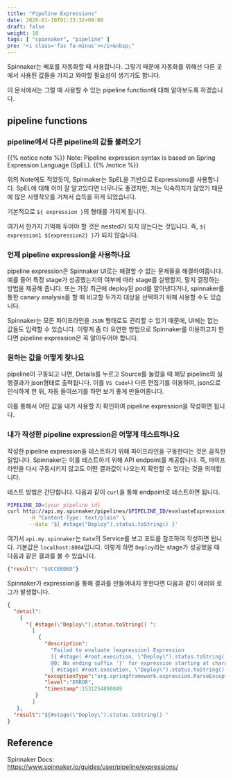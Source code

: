 ```yaml
---
title: "Pipeline Expressions"
date: 2020-01-10T01:33:32+09:00
draft: false
weight: 10
tags: [ "spinnaker", "pipeline" ]
pre: "<i class='fas fa-minus'></i>&nbsp;"
---
```


Spinnaker는 배포를 자동화할 때 사용합니다.
그렇기 때문에 자동화를 위해선 다른 곳에서 사용된 값들을 가지고 와야할 필요성이 생기기도 합니다.

이 문서에서는 그럴 때 사용할 수 있는 pipeline function에 대해 알아보도록 하겠습니다.

## pipeline functions

### pipeline에서 다른 pipeline의 값들 불러오기

{{% notice note %}}
Note: Pipeline expression syntax is based on Spring Expression Language (SpEL).
{{% /notice %}}

위의 Note에도 적었듯이, Spinnaker는 SpEL을 기반으로 Expressions를 사용합니다.
SpEL에 대해 이미 잘 알고있다면 너무나도 좋겠지만, 저는 익숙하지가 않았기 때문에 많은 시행착오를 거쳐서 습득을 하게 되었습니다.

기본적으로 `${ expression }`의 형태를 가지게 됩니다.

여기서 한가지 기억해 두어야 할 것은 nested가 되지 않는다는 것입니다.
즉, `${ expression1 ${expression2} }`가 되지 않습니다.

### 언제 pipeline expression을 사용하나요

pipeline expression은 Spinnaker UI로는 해결할 수 없는 문제들을 해결하여줍니다.
예를 들어 특정 stage가 성공했는지의 여부에 따라 stage를 실행할지, 말지 결정하는 방법을 제공해 줍니다.
또는 가장 최근에 deploy된 pod를 알아낸다거나, spinnaker를 통한 canary analysis를 할 때 비교할 두가지 대상을 선택하기 위해 사용할 수도 있습니다.

Spinnaker는 모든 파이프라인을 `JSON` 형태로도 관리할 수 있기 때문에, UI에는 없는 값들도 입력할 수 있습니다.
이렇게 좀 더 유연한 방법으로 Spinnaker를 이용하고자 한다면 pipeline expression은 꼭 알아두어야 합니다.

### 원하는 값을 어떻게 찾나요

pipeline이 구동되고 나면, Details를 누르고 Source를 눌렀을 때 해당 pipeline의 실행결과가 json형태로 출력됩니다.
이를 `VS Code`나 다른 편집기를 이용하여, json으로 인식하게 한 뒤, 자동 들여쓰기를 하면 보기 좋게 만들어줍니다.

이를 통해서 어떤 값을 내가 사용할 지 확인하여 pipeline expression을 작성하면 됩니다.

### 내가 작성한 pipeline expression은 어떻게 테스트하나요

작성한 pipeline expression을 테스트하기 위해 파이프라인을 구동한다는 것은 끔직한 일입니다.
Spinnaker는 이를 테스트하기 위해 API endpoint를 제공합니다.
즉, 파이프라인을 다시 구동시키지 않고도 어떤 결과값이 나오는지 확인할 수 있다는 것을 의미합니다.

테스트 방법은 간단합니다. 다음과 같이 `curl`을 통해 endpoint로 테스트하면 됩니다.

```bash
PIPELINE_ID=[your_pipeline_id]
curl http://api.my.spinnaker/pipelines/$PIPELINE_ID/evaluateExpression \
       -H "Content-Type: text/plain" \
       --data '${ #stage("Deploy").status.toString() }'
```

여기서 `api.my.spinnaker`는 `Gate`의 Service를 보고 포트를 참조하여 작성하면 됩니다. 기본값은 `localhost:8084`입니다.
이렇게 하면 `Deploy`라는 stage가 성공했을 때 다음과 같은 결과를 볼 수 있습니다.

```json
{"result": "SUCCEEDED"}
```

Spinnaker가 expression을 통해 결과를 만들어내지 못한다면 다음과 같이 에러와 로그가 발생합니다.

```json
{
  "detail":
    {
      "{ #stage(\"Deploy\").status.toString() ":
        [
          {
            "description":
              "Failed to evaluate [expression] Expression
              [{ #stage( #root.execution, \"Deploy\").status.toString() ]
              @0: No ending suffix '}' for expression starting at character 0:
              { #stage( #root.execution, \"Deploy\").status.toString() ",
            "exceptionType":"org.springframework.expression.ParseException",
            "level":"ERROR",
            "timestamp":1531254890849
         }
        ]
   },
  "result":"${#stage(\"Deploy\").status.toString() "
}
```

## Reference

Spinnaker Docs: <https://www.spinnaker.io/guides/user/pipeline/expressions/>
